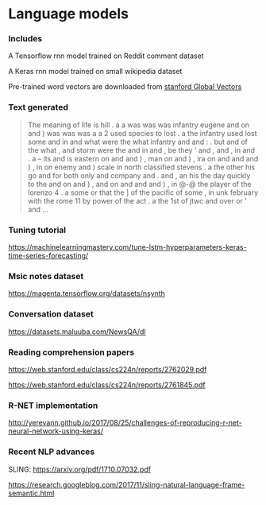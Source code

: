 # Language models
### Includes
A Tensorflow rnn model trained on Reddit comment dataset

A Keras rnn model trained on small wikipedia dataset

Pre-trained word vectors are downloaded from [stanford Global Vectors](https://nlp.stanford.edu/projects/glove/)

### Text generated
> The meaning of life is hill . a a was was was infantry eugene and on and ) was was was a a 2 used species to lost . a the infantry used lost some and in and what were the what infantry and and : . but and of the what , and storm were the and in and , be 
 they ' and , and , in and . a – its and is eastern on and and ) , man on and ) , ira on and and and ) , in on enemy and ) scale in north classified stevens . a the other his go and for both only and company and . and , an his the day quickly to the and on and ) , and on and and and ) , in @-@ the player of the lorenzo 4 . a some or that the ] of the pacific of some , in unk february with the rome 11 by power of the act . a the 1st of jtwc and over or ' and ...

### Tuning tutorial

https://machinelearningmastery.com/tune-lstm-hyperparameters-keras-time-series-forecasting/


### Msic notes dataset

https://magenta.tensorflow.org/datasets/nsynth

### Conversation  dataset

https://datasets.maluuba.com/NewsQA/dl

### Reading comprehension papers

https://web.stanford.edu/class/cs224n/reports/2762029.pdf

https://web.stanford.edu/class/cs224n/reports/2761845.pdf

### R-NET implementation

http://yerevann.github.io/2017/08/25/challenges-of-reproducing-r-net-neural-network-using-keras/

### Recent NLP advances

SLING: https://arxiv.org/pdf/1710.07032.pdf

https://research.googleblog.com/2017/11/sling-natural-language-frame-semantic.html
